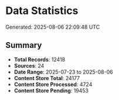 # Data Statistics

Generated: 2025-08-06 22:09:48 UTC

## Summary

- **Total Records**: 12418
- **Sources**: 24
- **Date Range**: 2025-07-23 to 2025-08-06
- **Content Store Total**: 24177
- **Content Store Processed**: 4724
- **Content Store Pending**: 19453
